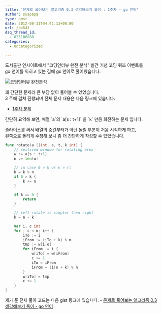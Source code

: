 ```yaml
---
title: '문제로 풀어보는 알고리즘 0.3 생각해보기 풀이 : 1주차 – go 언어'
author: suapapa
type: post
date: 2012-08-31T04:42:13+00:00
url: /p=543
dsq_thread_id:
  - 825106888
categories:
  - Uncategorized

---
```

도서출판 인사이트에서 "코딩인터뷰 완전 분석" 발간 기념 코딩 퀴즈 이벤트를  
go 언어를 익히고 있는 김에 go 언어로 풀어봤습니다.

![코딩인터뷰 완전분석](http://www.insightbook.co.kr/wp-content/uploads/2012/08/%EC%BD%94%EB%94%A9%EC%9D%B8%ED%84%B0%EB%B7%B0-%ED%91%9C%EC%A7%801-204&#215;300.jpg)

<!-- more -->

꽤 간단한 문제라 큰 부담 없이 풀어볼 수 있었습니다.  
3 주에 걸쳐 진행되며 전체 문제 내용은 다음 링크에 있습니다:

- [1주차 문제](http://www.insightbook.co.kr/post/3814)

간단히 요약해 보면, 배열 \`a\`의 \`a[s : t+1]\` 을 \`k\` 만큼 회전하는 문제 입니다.

슬라이스를 써서 배열의 중간부터가 아닌 돌릴 부분이 처음 시작하게 하고,  
왼쪽으로 돌리게 수정해 보니 좀 더 간단하게 작성할 수 있었습니다.

```go
func rotate(a []int, s, t, k int) {
	// resliced window for rotating area
	w := a[s : t+1]
	n := len(w)

	// in case 0 > k or k > rl
	k = k % n
	if 0 > k {
		k += n
	}

	if k == 0 {
		return
	}

	// left rotate is simpler then right
	k = n - k

	var i, c int
	for ; c < n; i++ {
		iTo := i
		iFrom := (iTo + k) % n
		tmp := w[iTo]
		for iFrom != i {
			w[iTo] = w[iFrom]
			c += 1
			iTo = iFrom
			iFrom = (iTo + k) % n
		}
		w[iTo] = tmp
		c += 1
	}
}
```

제가 푼 전체 풀이 코드는 다음 gist 링크에 있습니다. - [문제로 풀어보는 알고리즘 0.3 생각해보기 풀이 - go 언어](https://gist.github.com/3510437)